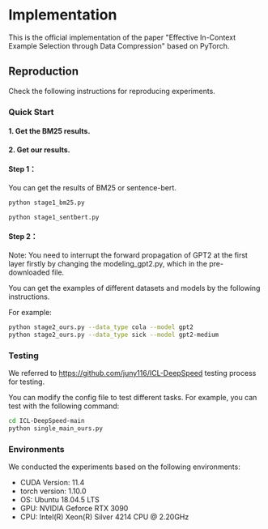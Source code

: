 # Implementation
This is the official implementation of the paper "Effective In-Context Example Selection through Data Compression" based on PyTorch.

## Reproduction
Check the following instructions for reproducing experiments.

### Quick Start
#### 1. Get the BM25 results.

#### 2. Get our results.

#### Step 1：
You can get the results of BM25 or sentence-bert.

```bash
python stage1_bm25.py

python stage1_sentbert.py
```

#### Step 2：

Note: 
You need to interrupt the forward propagation of GPT2 at the first layer firstly by changing the modeling_gpt2.py, which in the pre-downloaded file.

You can get the examples of different datasets and models by the following instructions.

For example:

```bash
python stage2_ours.py --data_type cola --model gpt2
python stage2_ours.py --data_type sick --model gpt2-medium
```

### Testing
We referred to https://github.com/juny116/ICL-DeepSpeed testing process for testing.

You can modify the config file to test different tasks.
For example, you can test with the following command:

```bash
cd ICL-DeepSpeed-main
python single_main_ours.py
```

### Environments
We conducted the experiments based on the following environments:
* CUDA Version: 11.4
* torch version: 1.10.0
* OS: Ubuntu 18.04.5 LTS
* GPU: NVIDIA Geforce RTX 3090
* CPU: Intel(R) Xeon(R) Silver 4214 CPU @ 2.20GHz
